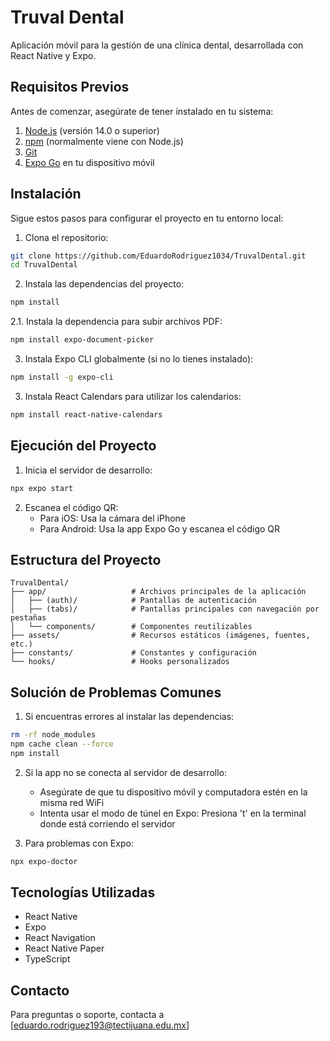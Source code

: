 # Truval Dental

Aplicación móvil para la gestión de una clínica dental, desarrollada con React Native y Expo.

## Requisitos Previos

Antes de comenzar, asegúrate de tener instalado en tu sistema:

1. [Node.js](https://nodejs.org/) (versión 14.0 o superior)
2. [npm](https://www.npmjs.com/) (normalmente viene con Node.js)
3. [Git](https://git-scm.com/)
4. [Expo Go](https://expo.dev/client) en tu dispositivo móvil

## Instalación

Sigue estos pasos para configurar el proyecto en tu entorno local:

1. Clona el repositorio:
```bash
git clone https://github.com/EduardoRodriguez1034/TruvalDental.git
cd TruvalDental
```

2. Instala las dependencias del proyecto:
```bash
npm install
```

2.1. Instala la dependencia para subir archivos PDF:
```bash
npm install expo-document-picker
```

3. Instala Expo CLI globalmente (si no lo tienes instalado):
```bash
npm install -g expo-cli
```
3. Instala React Calendars para utilizar los calendarios:
```bash
npm install react-native-calendars
```

## Ejecución del Proyecto

1. Inicia el servidor de desarrollo:
```bash
npx expo start
```

2. Escanea el código QR:
   - Para iOS: Usa la cámara del iPhone
   - Para Android: Usa la app Expo Go y escanea el código QR

## Estructura del Proyecto

```
TruvalDental/
├── app/                   # Archivos principales de la aplicación
│   ├── (auth)/            # Pantallas de autenticación
│   ├── (tabs)/            # Pantallas principales con navegación por pestañas
│   └── components/        # Componentes reutilizables
├── assets/                # Recursos estáticos (imágenes, fuentes, etc.)
├── constants/             # Constantes y configuración
└── hooks/                 # Hooks personalizados
```

## Solución de Problemas Comunes

1. Si encuentras errores al instalar las dependencias:
```bash
rm -rf node_modules
npm cache clean --force
npm install
```

2. Si la app no se conecta al servidor de desarrollo:
   - Asegúrate de que tu dispositivo móvil y computadora estén en la misma red WiFi
   - Intenta usar el modo de túnel en Expo: Presiona 't' en la terminal donde está corriendo el servidor

3. Para problemas con Expo:
```bash
npx expo-doctor
```

## Tecnologías Utilizadas

- React Native
- Expo
- React Navigation
- React Native Paper
- TypeScript

## Contacto

Para preguntas o soporte, contacta a [eduardo.rodriguez193@tectijuana.edu.mx] 
